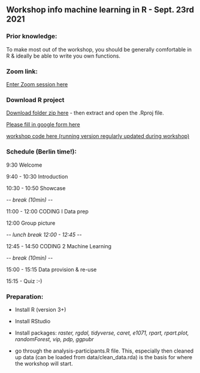## **Workshop info machine learning in R - Sept. 23rd 2021**

### Prior knowledge:
To make most out of the workshop, you should be generally comfortable in R & ideally be able to write you own functions.

### Zoom link:
[Enter Zoom session here](https://us06web.zoom.us/j/81086897020?pwd=RDFrUWtWT1RKeWcrOUl4cGRqRXpFdz09)

### Download R project
[Download folder zip here](https://github.com/ms-soil/ws-ml-landscapes-2021-participants/archive/refs/heads/main.zip) - then extract and open the .Rproj file.

[Please fill in google form here](https://forms.gle/WP7T6t6UQWNrWRfz9)

[workshop code here (running version regularly updated during workshop)](https://pad.gwdg.de/kPXP5uwQRAmJFZltKKiFog?view)

### Schedule (Berlin time!):
9:30 Welcome

9:40 - 10:30 Introduction

10:30 - 10:50 Showcase

*-- break (10min) --*

11:00 - 12:00 CODING I Data prep

12:00 Group picture

*-- lunch break 12:00 - 12:45 --*

12:45 - 14:50 CODING 2 Machine Learning

*-- break (10min) --*

15:00 - 15:15 Data provision & re-use

15:15 - Quiz :-)

### Preparation:
* Install R (version 3+)

* Install RStudio

* Install packages: 
*raster, rgdal, tidyverse, caret, e1071, rpart, rpart.plot, randomForest, vip, pdp, ggpubr*

* go through the analysis-participants.R file. This, especially then cleaned up data (can be loaded from data/clean_data.rda) is the basis for where the workshop will start.
